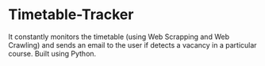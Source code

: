 # Timetable-Tracker
It constantly monitors the timetable (using Web Scrapping and Web Crawling) and sends an email to the user if detects a vacancy in a particular course. Built using Python.
